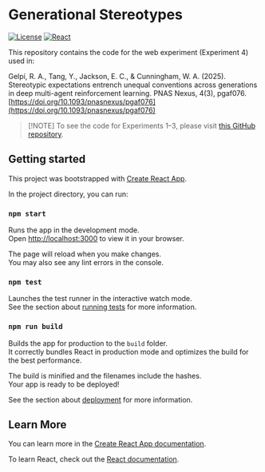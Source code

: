 # Generational Stereotypes

[![License](https://img.shields.io/github/license/rgelpi/generational-stereotypes)](https://github.com/rgelpi/generational-stereotypes/blob/main/LICENSE)
[![React](https://img.shields.io/badge/React-18.2.0-blue.svg)](https://github.com/facebook/create-react-app)

This repository contains the code for the web experiment (Experiment 4) used in:

Gelpí, R. A., Tang, Y., Jackson, E. C., & Cunningham, W. A. (2025). Stereotypic expectations entrench unequal conventions across generations in deep multi-agent reinforcement learning. PNAS Nexus, 4(3), pgaf076. [https://doi.org/10.1093/pnasnexus/pgaf076](https://doi.org/10.1093/pnasnexus/pgaf076)

> [!NOTE] To see the code for Experiments 1–3, please visit [this GitHub repository](https://github.com/Yikai369/Stereotypic-expectations-entrench-unequal-conventions-across-generations).

## Getting started

This project was bootstrapped with [Create React App](https://github.com/facebook/create-react-app).

In the project directory, you can run:

### `npm start`

Runs the app in the development mode.\
Open [http://localhost:3000](http://localhost:3000) to view it in your browser.

The page will reload when you make changes.\
You may also see any lint errors in the console.

### `npm test`

Launches the test runner in the interactive watch mode.\
See the section about [running tests](https://facebook.github.io/create-react-app/docs/running-tests) for more information.

### `npm run build`

Builds the app for production to the `build` folder.\
It correctly bundles React in production mode and optimizes the build for the best performance.

The build is minified and the filenames include the hashes.\
Your app is ready to be deployed!

See the section about [deployment](https://facebook.github.io/create-react-app/docs/deployment) for more information.

## Learn More

You can learn more in the [Create React App documentation](https://facebook.github.io/create-react-app/docs/getting-started).

To learn React, check out the [React documentation](https://reactjs.org/).